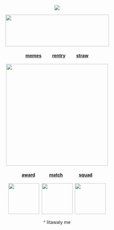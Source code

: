 <div id="header" align="center">

![](https://komarev.com/ghpvc/?username=destroy-boys&style=plastic&color=000000&label=_bmf_&base=1000)
<div id="header" align="center">

<img src=https://i.postimg.cc/yNj59dh1/Untitled89-20250816030917.png width="325" height="100">

<div id="header" align="center">
  
#### [memes](https://github.com/destroy-boys)  ⠀⠀‎  ‎  ‎  [rentry](https://rentry.co/tjkn)‎  ⠀⠀‎  ‎  ‎  ‎[straw](https://4megz.straw.page)

<img src=https://i.postimg.cc/RV0FmtVr/Untitled84-20250815003443.png width="320" height="320">

#### [award](https://github.com/pt-awards)   ⠀⠀⠀‎  ‎   ‎  ‎[match](https://rentry.co/nwjns)  ⠀ ⠀ ⠀‎  ‎  ‎  [squad](https://github.com/polysquad)

<img src=https://i.postimg.cc/0jkHxbxS/Screenshot-20250820-110810-Chrome.jpg width="97" height="97">  ‎  ‎  ‎<img src=https://i.postimg.cc/x86pdnT4/Screenshot-20250820-111245-Chrome.jpg width="97" height="97">  ‎  ‎  ‎<img src=https://i.postimg.cc/zD7c7SSF/Screenshot-20250820-111246-Chrome.jpg width="97" height="97">

^ litawaly me
